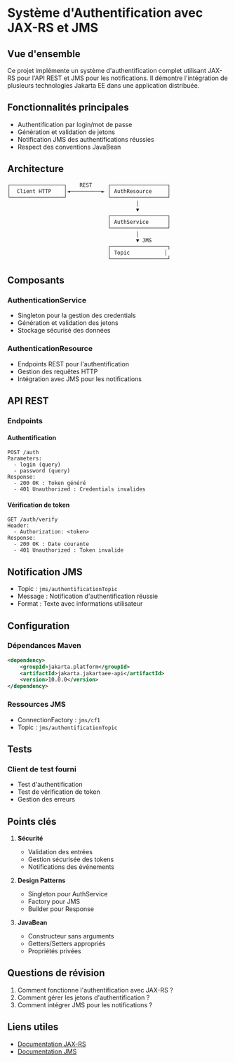 # Système d'Authentification avec JAX-RS et JMS

## Vue d'ensemble

Ce projet implémente un système d'authentification complet utilisant JAX-RS pour l'API REST et JMS pour les notifications. Il démontre l'intégration de plusieurs technologies Jakarta EE dans une application distribuée.

## Fonctionnalités principales

- Authentification par login/mot de passe
- Génération et validation de jetons
- Notification JMS des authentifications réussies
- Respect des conventions JavaBean

## Architecture

```
┌─────────────────┐    REST     ┌──────────────────┐
│  Client HTTP    │◄──────────► │ AuthResource     │
└─────────────────┘             └──────────────────┘
                                         │
                                         ▼
                                ┌──────────────────┐
                                │ AuthService      │
                                └──────────────────┘
                                         │
                                         ▼ JMS
                                ┌──────────────────┐
                                │ Topic           │
                                └──────────────────┘
```

## Composants

### AuthenticationService
- Singleton pour la gestion des credentials
- Génération et validation des jetons
- Stockage sécurisé des données

### AuthenticationResource
- Endpoints REST pour l'authentification
- Gestion des requêtes HTTP
- Intégration avec JMS pour les notifications

## API REST

### Endpoints

#### Authentification
```
POST /auth
Parameters:
  - login (query)
  - password (query)
Response:
  - 200 OK : Token généré
  - 401 Unauthorized : Credentials invalides
```

#### Vérification de token
```
GET /auth/verify
Header:
  - Authorization: <token>
Response:
  - 200 OK : Date courante
  - 401 Unauthorized : Token invalide
```

## Notification JMS

- Topic : `jms/authentificationTopic`
- Message : Notification d'authentification réussie
- Format : Texte avec informations utilisateur

## Configuration

### Dépendances Maven
```xml
<dependency>
    <groupId>jakarta.platform</groupId>
    <artifactId>jakarta.jakartaee-api</artifactId>
    <version>10.0.0</version>
</dependency>
```

### Ressources JMS
- ConnectionFactory : `jms/cf1`
- Topic : `jms/authentificationTopic`

## Tests

### Client de test fourni
- Test d'authentification
- Test de vérification de token
- Gestion des erreurs

## Points clés

1. **Sécurité**
   - Validation des entrées
   - Gestion sécurisée des tokens
   - Notifications des événements

2. **Design Patterns**
   - Singleton pour AuthService
   - Factory pour JMS
   - Builder pour Response

3. **JavaBean**
   - Constructeur sans arguments
   - Getters/Setters appropriés
   - Propriétés privées

## Questions de révision

1. Comment fonctionne l'authentification avec JAX-RS ?
2. Comment gérer les jetons d'authentification ?
3. Comment intégrer JMS pour les notifications ?

## Liens utiles

- [Documentation JAX-RS](https://jakarta.ee/specifications/restful-ws/)
- [Documentation JMS](https://jakarta.ee/specifications/messaging/) 
